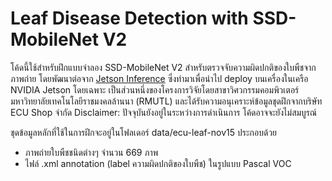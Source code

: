 # Leaf Disease Detection with SSD-MobileNet V2

โค้ดนี้ใช้สำหรับฝึกแบบจำลอง SSD-MobileNet V2 สำหรับตรวจจับความผิดปกติของใบพืชจากภาพถ่าย โดยพัฒนาต่อจาก [Jetson Inference](https://github.com/dusty-nv/jetson-inference) ซึ่งทำมาเพื่อนำไป deploy บนเครื่องในเครือ NVIDIA Jetson โดยเฉพาะ เป็นส่วนหนึ่งของโครงการวิจัยโดยสาขาวิศวกรรมคอมพิวเตอร์ มหาวิทยาลัยเทคโนโลยีราชมงคลล้านนา (RMUTL) และได้รับความอนุเคราะห์ข้อมูลชุดฝึกจากบริษัท ECU Shop จำกัด Disclaimer: ปัจจุบันยังอยู่ในระหว่างการดำเนินการ โค้ดอาจจะยังไม่สมบูรณ์ 

ชุดข้อมูลหลักที่ใช้ในการฝึกจะอยู่ในโฟลเดอร์ data/ecu-leaf-nov15 ประกอบด้วย
- ภาพถ่ายใบพืชชนิดต่างๆ จำนวน 669 ภาพ 
- ไฟล์ .xml annotation (label ความผิดปกติของใบพืช) ในรูปแบบ Pascal VOC


